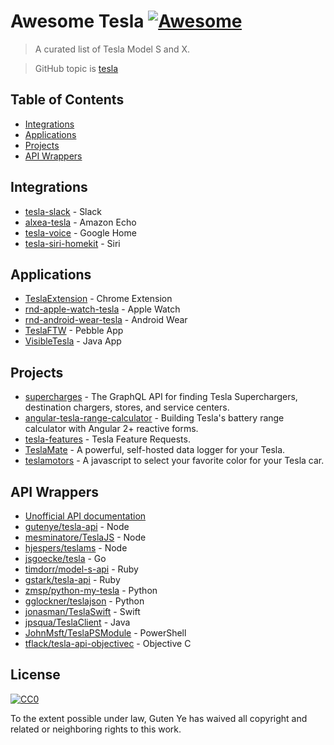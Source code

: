 # Awesome Tesla [![Awesome](https://cdn.rawgit.com/sindresorhus/awesome/d7305f38d29fed78fa85652e3a63e154dd8e8829/media/badge.svg)](https://github.com/sindresorhus/awesome)
> A curated list of Tesla Model S and X.

> GitHub topic is [tesla](https://github.com/search?q=topic%3Atesla&s=stars)

## Table of Contents

- [Integrations](#integrations)
- [Applications](#applications)
- [Projects](#projects)
- [API Wrappers](#api-wrappers)

## Integrations

- [tesla-slack](https://github.com/heikkipora/tesla-slack) - Slack
- [alxea-tesla](https://github.com/mseminatore/alexa-tesla) - Amazon Echo
- [tesla-voice](https://github.com/mattdy/tesla-voice) - Google Home
- [tesla-siri-homekit](https://github.com/SamGabbay/tesla-siri-homekit) - Siri

## Applications

- [TeslaExtension](https://github.com/TrevorSStone/TeslaExtension) - Chrome Extension
- [rnd-apple-watch-tesla](https://github.com/eleks/rnd-apple-watch-tesla) - Apple Watch
- [rnd-android-wear-tesla](https://github.com/eleks/rnd-android-wear-tesla) - Android Wear
- [TeslaFTW](https://github.com/ErikDeBruijn/TeslaFTW) - Pebble App
- [VisibleTesla](https://github.com/jpasqua/VisibleTesla) - Java App

## Projects

- [supercharges](https://github.com/wattapp/superchargers) - The GraphQL API for finding Tesla Superchargers, destination chargers, stores, and service centers.
- [angular-tesla-range-calculator](https://github.com/toddmotto/angular-tesla-range-calculator) - Building Tesla's battery range calculator with Angular 2+ reactive forms.
- [tesla-features](https://github.com/sahin/tesla-features) - Tesla Feature Requests.
- [TeslaMate](https://github.com/adriankumpf/teslamate) - A powerful, self-hosted data logger for your Tesla.
- [teslamotors](https://github.com/uxpablo/teslamotors) - A javascript to select your favorite color for your Tesla car.

## API Wrappers

- [Unofficial API documentation](http://docs.timdorr.apiary.io/#) 
- [gutenye/tesla-api](https://github.com/gutenye/tesla-api) - Node
- [mesminatore/TeslaJS](https://github.com/mseminatore/TeslaJS) - Node
- [hjespers/teslams](https://github.com/hjespers/teslams) - Node
- [jsgoecke/tesla](https://github.com/jsgoecke/tesla) - Go
- [timdorr/model-s-api](https://github.com/timdorr/model-s-api) - Ruby
- [gstark/tesla-api](https://github.com/gstark/tesla-api) - Ruby
- [zmsp/python-my-tesla](https://github.com/zmsp/python-my-tesla) - Python
- [gglockner/teslajson](https://github.com/gglockner/teslajson) - Python
- [jonasman/TeslaSwift](https://github.com/jonasman/TeslaSwift) - Swift
- [jpsqua/TeslaClient](https://github.com/jpasqua/TeslaClient) - Java
- [JohnMsft/TeslaPSModule](https://github.com/JonnMsft/TeslaPSModule) - PowerShell
- [tflack/tesla-api-objectivec](https://github.com/tflack/tesla-api-objectivec) - Objective C

## License

[![CC0](http://mirrors.creativecommons.org/presskit/buttons/88x31/svg/cc-zero.svg)](https://creativecommons.org/publicdomain/zero/1.0/)

To the extent possible under law, Guten Ye has waived all copyright and related or neighboring rights to this work.

